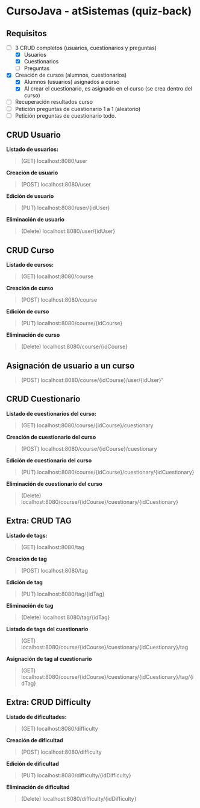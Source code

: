 # CursoJava - atSistemas (quiz-back)

## Requisitos
- [ ] 3 CRUD completos (usuarios, cuestionarios y preguntas)
	- [x] Usuarios
	- [x] Cuestionarios
	- [ ] Preguntas
- [x] Creación de cursos (alumnos, cuestionarios)
	- [x] Alumnos (usuarios) asignados a curso
	- [x] Al crear el cuestionario, es asignado en el curso (se crea dentro del curso)
- [ ] Recuperación resultados curso
- [ ] Petición preguntas de cuestionario 1 a 1 (aleatorio)
- [ ] Petición preguntas de cuestionario todo.

## CRUD Usuario
**Listado de usuarios:**
> (GET) localhost:8080/user

**Creación de usuario**
> (POST) localhost:8080/user

**Edición de usuario**
> (PUT) localhost:8080/user/{idUser}

**Eliminación de usuario**
> (Delete) localhost:8080/user/{idUser}

## CRUD Curso
**Listado de cursos:**
> (GET) localhost:8080/course

**Creación de curso**
> (POST) localhost:8080/course

**Edición de curso**
> (PUT) localhost:8080/course/{idCourse}

**Eliminación de curso**
> (Delete) localhost:8080/course/{idCourse}

## Asignación de usuario a un curso
> (POST) localhost:8080/course/{idCourse}/user/{idUser}"

## CRUD Cuestionario
**Listado de cuestionarios del curso:**
> (GET) localhost:8080/course/{idCourse}/cuestionary

**Creación de cuestionario del curso**
> (POST) localhost:8080/course/{idCourse}/cuestionary

**Edición de cuestionario del curso**
> (PUT) localhost:8080/course/{idCourse}/cuestionary/{idCuestionary}

**Eliminación de cuestionario del curso**
> (Delete) localhost:8080/course/{idCourse}/cuestionary/{idCuestionary}

## Extra: CRUD TAG
**Listado de tags:**
> (GET) localhost:8080/tag

**Creación de tag**
> (POST) localhost:8080/tag

**Edición de tag**
> (PUT) localhost:8080/tag/{idTag}

**Eliminación de tag**
> (Delete) localhost:8080/tag/{idTag}

**Listado de tags del cuestionario**
> (GET) localhost:8080/course/{idCourse}/cuestionary/{idCuestionary}/tag

**Asignación de tag al cuestionario**
> (GET) localhost:8080/course/{idCourse}/cuestionary/{idCuestionary}/tag/{idTag}

## Extra: CRUD Difficulty
**Listado de dificultades:**
> (GET) localhost:8080/difficulty

**Creación de dificultad**
> (POST) localhost:8080/difficulty

**Edición de dificultad**
> (PUT) localhost:8080/difficulty/{idDifficulty}

**Eliminación de dificultad**
> (Delete) localhost:8080/difficulty/{idDifficulty}
